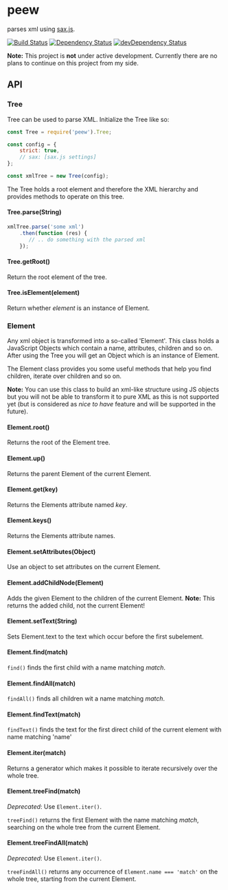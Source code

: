 # peew
parses xml using [sax.js](https://github.com/isaacs/sax-js).

[![Build Status](https://travis-ci.org/flootr/peew.svg?branch=master)](https://travis-ci.org/flootr/peew) [![Dependency Status](https://david-dm.org/flootr/peew.svg)](https://david-dm.org/flootr/peew) [![devDependency Status](https://david-dm.org/flootr/peew/dev-status.svg)](https://david-dm.org/flootr/peew#info=devDependencies)

**Note:** This project is **not** under active development. Currently there are no plans to continue on this project from my side.

## API

### Tree

Tree can be used to parse XML. Initialize the Tree like so:

```js
const Tree = require('peew').Tree;

const config = {
    strict: true,
    // sax: [sax.js settings]
};

const xmlTree = new Tree(config);
```

The Tree holds a root element and therefore the XML hierarchy and provides methods to operate on this tree.

#### Tree.parse(String)

```javascript
xmlTree.parse('some xml')
	.then(function (res) {
	   // .. do something with the parsed xml
	});
```

#### Tree.getRoot()

Return the root element of the tree.

#### Tree.isElement(element)

Return whether *element* is an instance of Element.

### Element

Any xml object is transformed into a so-called 'Element'. This class holds a JavaScript Objects which contain a name, attributes, children and so on. After using the Tree you will get an Object which is an instance of Element.

The Element class provides you some useful methods that help you find children, iterate over children and so on.

**Note:** You can use this class to build an xml-like structure using JS objects but you will not be able to transform it to pure XML as this is not supported yet (but is considered as *nice to have* feature and will be supported in the future).

#### Element.root()

Returns the root of the Element tree.

#### Element.up()

Returns the parent Element of the current Element.

#### Element.get(key)

Returns the Elements attribute named *key*.

#### Element.keys()

Returns the Elements attribute names.

#### Element.setAttributes(Object)

Use an object to set attributes on the current Element.

#### Element.addChildNode(Element)

Adds the given Element to the children of the current Element. **Note:** This returns the added child, not the current Element!

#### Element.setText(String)

Sets Element.text to the text which occur before the first subelement.

#### Element.find(match)

`find()` finds the first child with a name matching *match*.

#### Element.findAll(match)

`findAll()` finds all children wit a name matching *match*.

#### Element.findText(match)

`findText()` finds the text for the first direct child of the current element with name matching 'name'

#### Element.iter(match)

Returns a generator which makes it possible to iterate recursively over the whole tree.

#### Element.treeFind(match)

_Deprecated_: Use `Element.iter()`.

`treeFind()` returns the first Element with the name matching *match*, searching on the whole tree from the current Element.

#### Element.treeFindAll(match)

_Deprecated_: Use `Element.iter()`.

`treeFindAll()` returns any occurrence of `Element.name === 'match'` on the whole tree, starting from the current Element.
